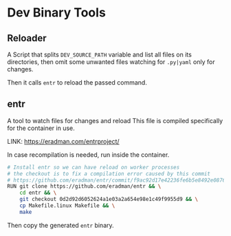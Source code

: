 # Dev Binary Tools

## Reloader

A Script that splits `DEV_SOURCE_PATH` variable and list all files on its directories,
then omit some unwanted files watching for `.py|yaml` only for changes.

Then it calls `entr` to reload the passed command.

## entr

A tool to watch files for changes and reload
This file is compiled specifically for the container in use.

LINK: https://eradman.com/entrproject/

In case recompilation is needed, run inside the container.

```bash
# Install entr so we can have reload on worker processes
# the checkout is to fix a compilation error caused by this commit
# https://github.com/eradman/entr/commit/f9ac92d17e42236fe6b5e8492e087620173c7b24
RUN git clone https://github.com/eradman/entr && \
    cd entr && \
    git checkout 0d2d92d6052624a1e03a2a654e98e1c49f9955d9 && \
    cp Makefile.linux Makefile && \
    make
```

Then copy the generated `entr` binary.

